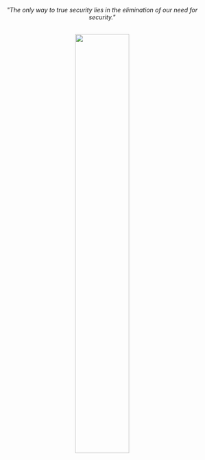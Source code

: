 <!--
## Hi there 👋
-->

<!--
**deepmediclub/deepmediclub** is a ✨ _special_ ✨ repository because its `README.md` (this file) appears on your GitHub profile.

Here are some ideas to get you started:

- 🔭 I’m currently working on ...
- 🌱 I’m currently learning ...
- 👯 I’m looking to collaborate on ...
- 🤔 I’m looking for help with ...
- 💬 Ask me about ...
- 📫 How to reach me: ...
- 😄 Pronouns: ...
- ⚡ Fun fact: ...
-->

<div align="center">
  <p><em>"The only way to true security lies in the elimination of our need for security."</em></p>
  <br>
  <img src="image.avif" alt=""The only way to true security lies in the elimination of our need for security."" style="width:50%;"/>
</div>
